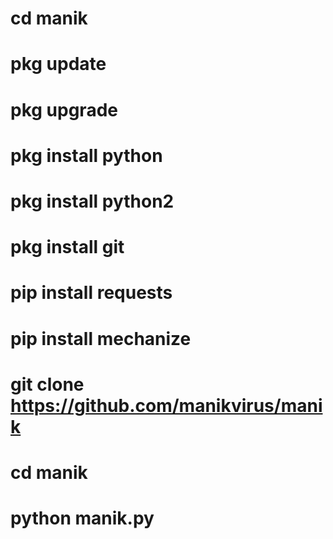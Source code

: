 # cd manik

# pkg update 

# pkg upgrade

# pkg install python 

# pkg install python2

# pkg install git

# pip install requests

# pip install mechanize

# git clone https://github.com/manikvirus/manik

# cd manik

# python manik.py
